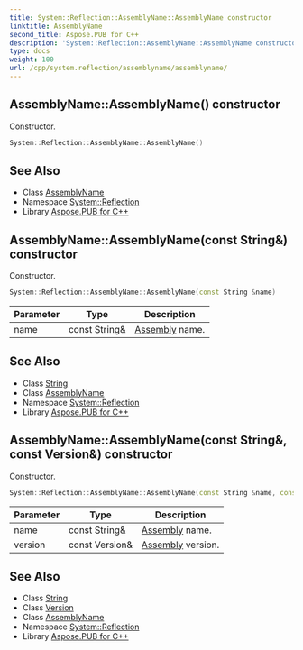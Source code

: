 ```yaml
---
title: System::Reflection::AssemblyName::AssemblyName constructor
linktitle: AssemblyName
second_title: Aspose.PUB for C++
description: 'System::Reflection::AssemblyName::AssemblyName constructor. Constructor in C++.'
type: docs
weight: 100
url: /cpp/system.reflection/assemblyname/assemblyname/
---
```

## AssemblyName::AssemblyName() constructor


Constructor.

```cpp
System::Reflection::AssemblyName::AssemblyName()
```

## See Also

* Class [AssemblyName](../)
* Namespace [System::Reflection](../../)
* Library [Aspose.PUB for C++](../../../)
## AssemblyName::AssemblyName(const String\&) constructor


Constructor.

```cpp
System::Reflection::AssemblyName::AssemblyName(const String &name)
```


| Parameter | Type | Description |
| --- | --- | --- |
| name | const String\& | [Assembly](../../assembly/) name. |

## See Also

* Class [String](../../../system/string/)
* Class [AssemblyName](../)
* Namespace [System::Reflection](../../)
* Library [Aspose.PUB for C++](../../../)
## AssemblyName::AssemblyName(const String\&, const Version\&) constructor


Constructor.

```cpp
System::Reflection::AssemblyName::AssemblyName(const String &name, const Version &version)
```


| Parameter | Type | Description |
| --- | --- | --- |
| name | const String\& | [Assembly](../../assembly/) name. |
| version | const Version\& | [Assembly](../../assembly/) version. |

## See Also

* Class [String](../../../system/string/)
* Class [Version](../../../system/version/)
* Class [AssemblyName](../)
* Namespace [System::Reflection](../../)
* Library [Aspose.PUB for C++](../../../)
